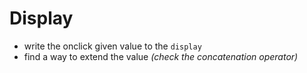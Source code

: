 # Display

- write the onclick given value to the `display`
- find a way to extend the value
  _(check the concatenation operator)_

